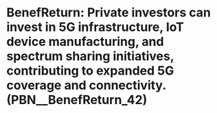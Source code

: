 # BenefReturn: __Private investors can invest in 5G infrastructure, IoT device manufacturing, and spectrum sharing initiatives, contributing to expanded 5G coverage and connectivity.__ (PBN__BenefReturn_42)

